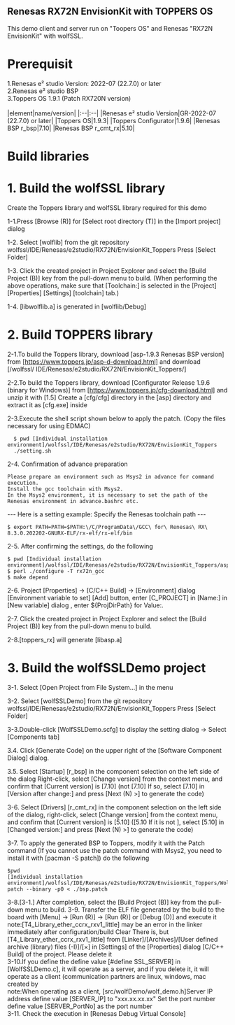 ## Renesas RX72N EnvisionKit with TOPPERS OS


This demo client and server run on "Toopers OS" and Renesas "RX72N EnvisionKit" with wolfSSL.


# Prerequisit


1.Renesas e² studio Version: 2022-07 (22.7.0) or later  
2.Renesas e² studio BSP   
3.Toppers OS 1.9.1 (Patch RX720N version)    
<br>
|element|name/version|
|:--|:--|
|Renesas e² studio Version|GR-2022-07 (22.7.0) or later|
|Toppers OS|1.9.3|
|Toppers Configurator|1.9.6|
|Renesas BSP r_bsp|7.10|
|Renesas BSP r_cmt_rx|5.10|
<br>


# Build libraries
  # 1. Build the wolfSSL library
   Create the Toppers library and wolfSSL library required for this demo

  1-1.Press [Browse (R)] for [Select root directory (T)] in the [Import project] dialog
  
  1-2. Select [wolflib] from the git repository wolfssl/IDE/Renesas/e2studio/RX72N/EnvisionKit_Toppers Press [Select Folder]
  
  1-3. Click the created project in Project Explorer and select the [Build Project (B)] key from the pull-down menu to build.
  (When performing the above operations, make sure that [Toolchain:] is selected in the [Project] [Properties] [Settings] [toolchain] tab.)
  
  1-4. [libwolflib.a] is generated in [wolflib/Debug]

  # 2. Build TOPPERS library
  
  2-1.To build the Toppers library, download [asp-1.9.3 Renesas BSP version] from [https://www.toppers.jp/asp-d-download.html] and download [/wolfssl/ IDE/Renesas/e2studio/RX72N/EnvisionKit_Toppers/]
  
  2-2.To build the Toppers library, download [Configurator Release 1.9.6 (binary for Windows)] from [https://www.toppers.jp/cfg-download.html] and unzip it with [1.5] Create a [cfg/cfg] directory in the [asp] directory and extract it as [cfg.exe] inside
  
  2-3.Execute the shell script shown below to apply the patch.
    (Copy the files necessary for using EDMAC)
```
  $ pwd [Individual installation environment]/wolfssl/IDE/Renesas/e2studio/RX72N/EnvisionKit_Toppers
  ./setting.sh
```

  2-4. Confirmation of advance preparation

    Please prepare an environment such as Msys2 in advance for command execution.
    Install the gcc toolchain with Msys2.
    In the Msys2 environment, it is necessary to set the path of the Renesas environment in advance.bashrc etc.

--- Here is a setting example: Specify the Renesas toolchain path ---

```
$ export PATH=PATH=$PATH:\/C/ProgramData\/GCC\ for\ Renesas\ RX\ 8.3.0.202202-GNURX-ELF/rx-elf/rx-elf/bin
```

2-5. After confirming the settings, do the following

```
$ pwd [Individual installation environment]/wolfssl/IDE/Renesas/e2studio/RX72N/EnvisionKit_Toppers/asp
$ perl ./configure -T rx72n_gcc
$ make depend
```

  2-6. Project [Properties] → [C/C++ Build] → [Environment] dialog [Environment variable to set] [Add] button, enter [C_PROJECT] in [Name:] in [New variable] dialog , enter ${ProjDirPath} for Value:.

  2-7. Click the created project in Project Explorer and select the [Build Project (B)] key from the pull-down menu to build.

  2-8.[toppers_rx] will generate [libasp.a]
 
# 3. Build the wolfSSLDemo project

  3-1. Select [Open Project from File System...] in the menu

  3-2. Select [wolfSSLDemo] from the git repository wolfssl/IDE/Renesas/e2studio/RX72N/EnvisionKit_Toppers Press [Select Folder]

  3-3.Double-click [WolfSSLDemo.scfg] to display the setting dialog → Select [Components tab]

  3.4. Click [Generate Code] on the upper right of the [Software Component Dialog] dialog.

  3.5. Select [Startup] [r_bsp] in the component selection on the left side of the dialog Right-click, select [Change version] from the context menu, and confirm that [Current version] is [7.10] (not [7.10] If so, select [7.10] in [Version after change:] and press [Next (N) >] to generate the code)

  3-6. Select [Drivers] [r_cmt_rx] in the component selection on the left side of the dialog, right-click, select [Change version] from the context menu, and confirm that [Current version] is [5.10] ([5.10 If it is not ], select [5.10] in [Changed version:] and press [Next (N) >] to generate the code)


   
  3-7. To apply the generated BSP to Toppers, modify it with the Patch command
  (If you cannot use the patch command with Msys2, you need to install it with [pacman -S patch])
  do the following
  ```
$pwd
[Individual installation environment]/wolfssl/IDE/Renesas/e2studio/RX72N/EnvisionKit_Toppers/WolfSSLDemo
  patch --binary -p0 < ./bsp.patch
```


  
  3-8.[3-1.] After completion, select the [Build Project (B)] key from the pull-down menu to build.
  3-9. Transfer the ELF file generated by the build to the board with [Menu] → [Run (R)] → [Run (R)] or [Debug (D)] and execute it  
  note:[T4_Library_ether_ccrx_rxv1_little] may be an error in the linker immediately after configuration/build Clear There is, but [T4_Library_ether_ccrx_rxv1_little] from [Linker]/[Archives]/[User defined archive (library) files (-I)]/[×] in [Settings] of the [Properties] dialog [C/C++ Build] of the project. Please delete it  
  3-10.If you define the define value [#define SSL_SERVER] in [WolfSSLDemo.c], it will operate as a server, and if you delete it, it will operate as a client (communication partners are linux, windows, mac created by  
  note:When operating as a client, [src/wolfDemo/wolf_demo.h]Server IP address define value [SERVER_IP] to "xxx.xx.xx.xx" Set the port number define value [SERVER_PortNo] as the port number  
  3-11. Check the execution in [Renesas Debug Virtual Console]